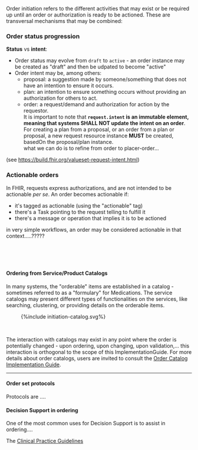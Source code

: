 Order initiation refers to the different activities that may exist or be required up until an order or authorization is ready to be actioned. These are transversal mechanisms that may be combined:


### Order status progression

**Status** vs **intent**:  
* Order status may evolve from `draft` to `active` - an order instance may be created as "draft" and then be udpated to become "active"
* Order intent may be, among others:
  * proposal: a suggestion made by someone/something that does not have an intention to ensure it occurs.  
  * plan: an intention to ensure something occurs without providing an authorization for others to act.  
  * order: a request/demand and authorization for action by the requestor.  
  It is important to note that **`request.intent` is an immutable element, meaning that systems SHALL NOT update the intent on an order**. For creating a plan from a proposal, or an order from a plan or proposal, a new request resource instance **MUST** be created, basedOn the proposal/plan instance.  
  what we can do is to refine from order to placer-order...

(see https://build.fhir.org/valueset-request-intent.html)



### Actionable orders

In FHIR, requests express authorizations, and are not intended to be actionable *per se*. An order becomes actionable if:

* it's tagged as actionable (using the "actionable" tag)
* there's a Task pointing to the request telling to fulfill it
* there's a message or operation that implies it is to be actioned  

in very simple workflows, an order may be considered actionable in that context.....?????

<br>
<br>
<br>


#### Ordering from Service/Product Catalogs
In many systems, the "orderable" items are established in a catalog - sometimes referred to as a "formulary" for Medications. The service catalogs may present different types of functionalities on the services, like searching, clustering, or providing details on the orderable items. 

<figure>
{%include initiation-catalog.svg%}
</figure>
<br clear="all"/>


The interaction with catalogs may exist in any point where the order is potentially changed - upon ordering, upon changing, upon validation,... this interaction is orthogonal to the scope of this ImplementationGuide. For more details about order catalogs, users are invited to consult the [Order Catalog Implementation Guide](https://hl7.org/fhir/uv/order-catalog).



<hr>

#### Order set protocols

Protocols are ....



#### Decision Support in ordering

One of the most common uses for Decision Support is to assist in ordering....

The [Clinical Practice Guidelines](https://hl7.org/fhir/uv/cpg/activityflow.html) 